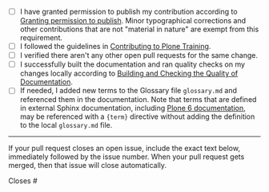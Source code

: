 - [ ] I have granted permission to publish my contribution according to [Granting permission to publish](https://training.plone.org/contributing/#granting-permission-to-publish).
      Minor typographical corrections and other contributions that are not "material in nature" are exempt from this requirement.
- [ ] I followed the guidelines in [Contributing to Plone Training](https://training.plone.org/contributing/).
- [ ] I verified there aren't any other open pull requests for the same change.
- [ ] I successfully built the documentation and ran quality checks on my changes locally according to [Building and Checking the Quality of Documentation](https://training.plone.org/contributing/setup-build.html).
- [ ] If needed, I added new terms to the Glossary file `glossary.md` and referenced them in the documentation. Note that terms that are defined in external Sphinx documentation, including [Plone 6 documentation](https://6.docs.plone.org/glossary.html), may be referenced with a `{term}` directive without adding the definition to the local `glossary.md` file.

-----

If your pull request closes an open issue, include the exact text below, immediately followed by the issue number.
When your pull request gets merged, then that issue will close automatically.

Closes #

